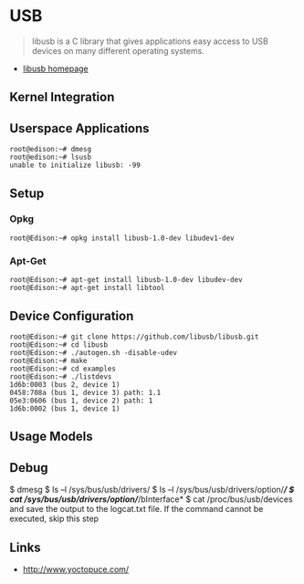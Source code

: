USB
==

> libusb is a C library that gives applications easy access to USB devices on many different operating systems.

- [libusb homepage](http://www.libusb.org/)

## Kernel Integration



## Userspace Applications

    root@edison:~# dmesg
    root@edison:~# lsusb
    unable to initialize libusb: -99

## Setup
### Opkg

    root@Edison:~# opkg install libusb-1.0-dev libudev1-dev

### Apt-Get

    root@Edison:~# apt-get install libusb-1.0-dev libudev-dev
    root@Edison:~# apt-get install libtool
    
## Device Configuration

    root@Edison:~# git clone https://github.com/libusb/libusb.git
    root@Edison:~# cd libusb
    root@Edison:~# ./autogen.sh -disable-udev
    root@Edison:~# make
    root@Edison:~# cd examples
    root@Edison:~# ./listdevs
    1d6b:0003 (bus 2, device 1)
    0458:708a (bus 1, device 3) path: 1.1
    05e3:0606 (bus 1, device 2) path: 1
    1d6b:0002 (bus 1, device 1)

## Usage Models

## Debug

$ dmesg
$ ls –l /sys/bus/usb/drivers/
$ ls –l /sys/bus/usb/drivers/option/***/
$ cat /sys/bus/usb/drivers/option/***/bInterface*
$ cat /proc/bus/usb/devices and save the output to the logcat.txt
file. If the command cannot be executed, skip this step

## Links

- http://www.yoctopuce.com/